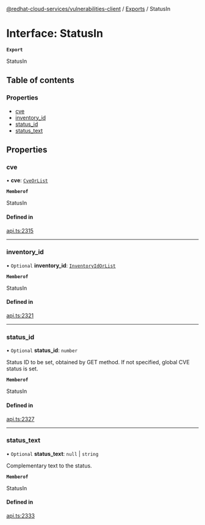 [@redhat-cloud-services/vulnerabilities-client](../README.md) / [Exports](../modules.md) / StatusIn

# Interface: StatusIn

**`Export`**

StatusIn

## Table of contents

### Properties

- [cve](StatusIn.md#cve)
- [inventory\_id](StatusIn.md#inventory_id)
- [status\_id](StatusIn.md#status_id)
- [status\_text](StatusIn.md#status_text)

## Properties

### cve

• **cve**: [`CveOrList`](../modules.md#cveorlist)

**`Memberof`**

StatusIn

#### Defined in

[api.ts:2315](https://github.com/RedHatInsights/javascript-clients/blob/main/packages/vulnerabilities/git-api/api.ts#L2315)

___

### inventory\_id

• `Optional` **inventory\_id**: [`InventoryIdOrList`](../modules.md#inventoryidorlist)

**`Memberof`**

StatusIn

#### Defined in

[api.ts:2321](https://github.com/RedHatInsights/javascript-clients/blob/main/packages/vulnerabilities/git-api/api.ts#L2321)

___

### status\_id

• `Optional` **status\_id**: `number`

Status ID to be set, obtained by GET method. If not specified, global CVE status is set.

**`Memberof`**

StatusIn

#### Defined in

[api.ts:2327](https://github.com/RedHatInsights/javascript-clients/blob/main/packages/vulnerabilities/git-api/api.ts#L2327)

___

### status\_text

• `Optional` **status\_text**: ``null`` \| `string`

Complementary text to the status.

**`Memberof`**

StatusIn

#### Defined in

[api.ts:2333](https://github.com/RedHatInsights/javascript-clients/blob/main/packages/vulnerabilities/git-api/api.ts#L2333)
